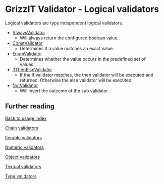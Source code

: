 # GrizzIT Validator - Logical validators

Logical validators are type independent logical validators.

- [AlwaysValidator](../../src/Component/Logical/AlwaysValidator.php)
  - Will always return the configured boolean value.
- [ConstValidator](../../src/Component/Logical/ConstValidator.php)
  - Determines if a value matches an exact value.
- [EnumValidator](../../src/Component/Logical/EnumValidator.php)
  - Determines whether the value occurs in the predefined set of values.
- [IfThenElseValidator](../../src/Component/Logical/IfThenElseValidator.php)
  - If the if validator matches, the then validator will be executed and
  returned. Otherwise the else validator will be executed.
- [NotValidator](../../src/Component/Logical/NotValidator.php)
  - Will invert the outcome of the sub validator.

## Further reading

[Back to usage index](index.md)

[Chain validators](chain-validators.md)

[Iterable validators](iterable-validators.md)

[Numeric validators](numeric-validators.md)

[Object validators](object-validators.md)

[Textual validators](textual-validators.md)

[Type validators](type-validators.md)
